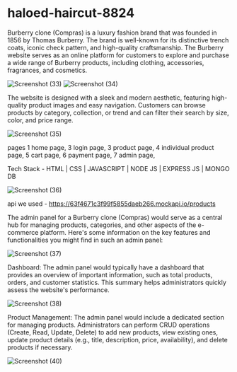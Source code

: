 # haloed-haircut-8824

Burberry clone (Compras) is a luxury fashion brand that was founded in 1856 by Thomas Burberry. The brand is well-known for its distinctive trench coats, iconic check pattern, and high-quality craftsmanship. The Burberry website serves as an online platform for customers to explore and purchase a wide range of Burberry products, including clothing, accessories, fragrances, and cosmetics.

![Screenshot (33)](https://github.com/sourabhkt1997/haloed-haircut-8824/assets/115461797/73877e3c-aae0-483d-8d0c-f1f50963d86b)
![Screenshot (34)](https://github.com/sourabhkt1997/haloed-haircut-8824/assets/115461797/7f169702-d037-4b2a-a9d5-57bd6d5b54ad)

The website is designed with a sleek and modern aesthetic, featuring high-quality product images and easy navigation. Customers can browse products by category, collection, or trend and can filter their search by size, color, and price range.

![Screenshot (35)](https://github.com/sourabhkt1997/haloed-haircut-8824/assets/115461797/6eaadd12-8988-47fe-9c0e-f3871464a6a3)

pages 
1 home page, 
3 login page,
3 product page,
4 individual product page,
5 cart page,
6 payment page,
7 admin page,

Tech Stack - HTML | CSS | JAVASCRIPT | NODE JS | EXPRESS JS | MONGO DB

![Screenshot (36)](https://github.com/sourabhkt1997/haloed-haircut-8824/assets/115461797/67b62065-babd-487c-a1b5-0a03bc0136ee)



api we used - 
https://63f4671c3f99f5855daeb266.mockapi.io/products


The admin panel for a Burberry clone (Compras) would serve as a central hub for managing products, categories, and other aspects of the e-commerce platform. Here's some information on the key features and functionalities you might find in such an admin panel:

![Screenshot (37)](https://github.com/sourabhkt1997/haloed-haircut-8824/assets/115461797/a87ff1ac-2d7e-41a3-91be-dd2c18f9e2c2)

Dashboard: The admin panel would typically have a dashboard that provides an overview of important information, such as total products, orders, and customer statistics. This summary helps administrators quickly assess the website's performance.

![Screenshot (38)](https://github.com/sourabhkt1997/haloed-haircut-8824/assets/115461797/8126c7cb-bf69-425e-8fc5-9ae5d3c27624)

Product Management: The admin panel would include a dedicated section for managing products. Administrators can perform CRUD operations (Create, Read, Update, Delete) to add new products, view existing ones, update product details (e.g., title, description, price, availability), and delete products if necessary.

![Screenshot (40)](https://github.com/sourabhkt1997/haloed-haircut-8824/assets/115461797/42cc79ae-4a90-4096-bdcc-c93961f22681)




 
